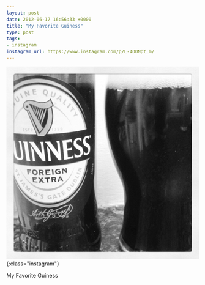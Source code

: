 ```yaml
---
layout: post
date: 2012-06-17 16:56:33 +0000
title: "My Favorite Guiness"
type: post
tags:
- instagram
instagram_url: https://www.instagram.com/p/L-4OONpt_m/
---
```


![Instagram - L-4OONpt_m](/assets/L-4OONpt_m.jpg){:class="instagram"}

My Favorite Guiness
